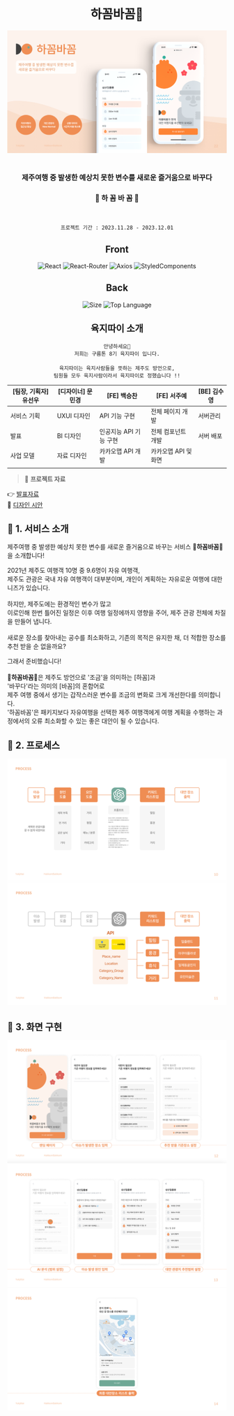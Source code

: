 <div align='center'>
    <h1><b>하꼼바꼼🍊</b></h1>
        <img src="./krampoline/src/assets/images/demo.png" />
        <br/>
		<br/>
		<h3><b>제주여행 중 발생한 예상치 못한 변수를
 새로운 즐거움으로 바꾸다</b></h3>
        <h3><b>🍊 하 꼼 바 꼼 🍊</b></h3>
		<br/>

    프로젝트 기간 : 2023.11.28 - 2023.12.01

<h2>Front</h2>

![React](https://badgen.net/badge/React/v18.2.0/cyan?)
![React-Router](https://badgen.net/badge/React-Router/v6.17.0/CA4245?)
![Axios](https://badgen.net/badge/Axios/v1.5.1/5A29E4?)
![StyledComponents](https://badgen.net/badge/StyledComponents/v6.1.0/DB7093?)

<h2>Back</h2>

![Size](https://img.shields.io/github/languages/code-size/FRONTENDSCHOOL7/final-11-10Duck.svg)
![Top Language](https://img.shields.io/github/languages/top/FRONTENDSCHOOL7/final-11-10Duck.svg)

<h2>육지따이 소개</h2>

```
안녕하세요👋
저희는 구름톤 8기 육지따이 입니다.

육지따이는 육지사람들을 뜻하는 제주도 방언으로,
팀원들 모두 육지사람이라서 육지따이로 정했습니다 !!
```

<div align="center">

| [팀장, 기획자] 유선우 | [디자이너] 문민경 | [FE] 백승찬            | [FE] 서주예          | [BE] 김수영 |
| --------------------- | ----------------- | ---------------------- | -------------------- | ----------- |
| 서비스 기획           | UXUI 디자인       | API 기능 구현          | 전체 페이지 개발     | 서버관리    |
| 발표                  | BI 디자인         | 인공지능 API 기능 구현 | 전체 컴포넌트 개발   | 서버 배포   |
| 사업 모델             | 자료 디자인       | 카카오맵 API 개발      | 카카오맵 API 및 화면 |
|                       |

</div>

</div>

> 📑 **프로젝트 자료**

👉 [발표자료](./krampoline/src/assets/file/육지따이_하꼼바꼼.pdf)
<br />
🎨 [디자인 시안](https://www.figma.com/file/rDd8axC30lv0sIknRFIke6/Untitled?type=design&node-id=0%3A1&mode=design&t=pX3sBJ6bKgnJ77H0-1)
<br />

## 📢 **1. 서비스 소개**

제주여행 중 발생한 예상치 못한 변수를 새로운 즐거움으로 바꾸는 서비스 🍊**하꼼바꼼**🍊을 소개합니다!

2021년 제주도 여행객 10명 중 9.6명이 자유 여행객,
<br />
제주도 관광은 국내 자유 여행객이 대부분이며, 개인이 계획하는 자유로운 여행에 대한 니즈가 있습니다.
<br />
<br />
하지만, 제주도에는 환경적인 변수가 많고
<br />
이로인해 한번 틀어진 일정은 이후 여행 일정에까지 영향을 주어, 제주 관광 전체에 차질을 만들어 냅니다.
<br />
<br />
새로운 장소를 찾아내는 공수를 최소화하고, 기존의 목적은 유지한 채, 더 적합한 장소를 추천 받을 순 없을까요?

그래서 준비했습니다!
<br />
<br />
🍊**하꼼바꼼**🍊은 제주도 방언으로 '조금'을 의미하는 [하꼼]과
<br />
'바꾸다'라는 의미의 [바꼼]의 혼합어로
<br />
제주 여행 중에서 생기는 갑작스러운 변수를 조금의 변화로 크게 개선한다를 의미합니다.
<br />
'하꼼바꼼'은 패키지보다 자유여행을 선택한 제주 여행객에게 여행 계획을 수행하는 과정에서의 오류 최소화할 수 있는 좋은 대안이 될 수 있습니다.

## 📢 **2. 프로세스**

<img src="./krampoline/src/assets/images/process1.png" />
<img src="./krampoline/src/assets/images/process2.png" />

## 📢 **3. 화면 구현**

<img src="./krampoline/src/assets/images/display.png" />
<img src="./krampoline/src/assets/images/display2.png" />
<img src="./krampoline/src/assets/images/display3.png" />
